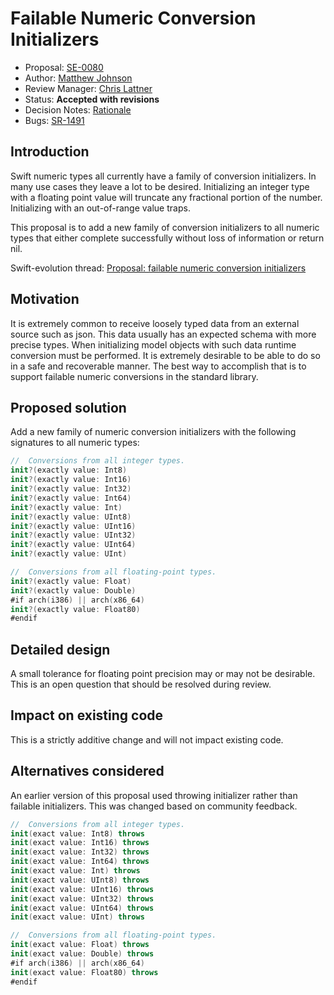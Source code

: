 # Failable Numeric Conversion Initializers

* Proposal: [SE-0080](0080-failable-numeric-initializers.md)
* Author: [Matthew Johnson](https://github.com/anandabits)
* Review Manager: [Chris Lattner](http://github.com/lattner)
* Status: **Accepted with revisions**
* Decision Notes: [Rationale](https://lists.swift.org/pipermail/swift-evolution-announce/2016-May/000150.html)
* Bugs: [SR-1491](https://bugs.swift.org/browse/SR-1491)

## Introduction

Swift numeric types all currently have a family of conversion initializers.  In many use cases they leave a lot to be desired.  Initializing an integer type with a floating point value will truncate any fractional portion of the number.  Initializing with an out-of-range value traps.  

This proposal is to add a new family of conversion initializers to all numeric types that either complete successfully without loss of information or return nil.

Swift-evolution thread: [Proposal: failable numeric conversion initializers](https://lists.swift.org/pipermail/swift-evolution/Week-of-Mon-20151130/000623.html)

## Motivation

It is extremely common to receive loosely typed data from an external source such as json.  This data usually has an expected schema with more precise types.  When initializing model objects with such data runtime conversion must be performed.  It is extremely desirable to be able to do so in a safe and recoverable manner.  The best way to accomplish that is to support failable numeric conversions in the standard library.

## Proposed solution

Add a new family of numeric conversion initializers with the following signatures to all numeric types:

```swift
//  Conversions from all integer types.
init?(exactly value: Int8)
init?(exactly value: Int16)
init?(exactly value: Int32)
init?(exactly value: Int64)
init?(exactly value: Int)
init?(exactly value: UInt8)
init?(exactly value: UInt16)
init?(exactly value: UInt32)
init?(exactly value: UInt64)
init?(exactly value: UInt)

//  Conversions from all floating-point types.
init?(exactly value: Float)
init?(exactly value: Double)
#if arch(i386) || arch(x86_64)
init?(exactly value: Float80)
#endif
```


## Detailed design

A small tolerance for floating point precision may or may not be desirable.  This is an open question that should be resolved during review.

## Impact on existing code

This is a strictly additive change and will not impact existing code.

## Alternatives considered

An earlier version of this proposal used throwing initializer rather than failable initializers.  This was changed based on community feedback.

```swift
//  Conversions from all integer types.
init(exact value: Int8) throws
init(exact value: Int16) throws
init(exact value: Int32) throws
init(exact value: Int64) throws
init(exact value: Int) throws
init(exact value: UInt8) throws
init(exact value: UInt16) throws
init(exact value: UInt32) throws
init(exact value: UInt64) throws
init(exact value: UInt) throws

//  Conversions from all floating-point types.
init(exact value: Float) throws
init(exact value: Double) throws
#if arch(i386) || arch(x86_64)
init(exact value: Float80) throws
#endif
```

